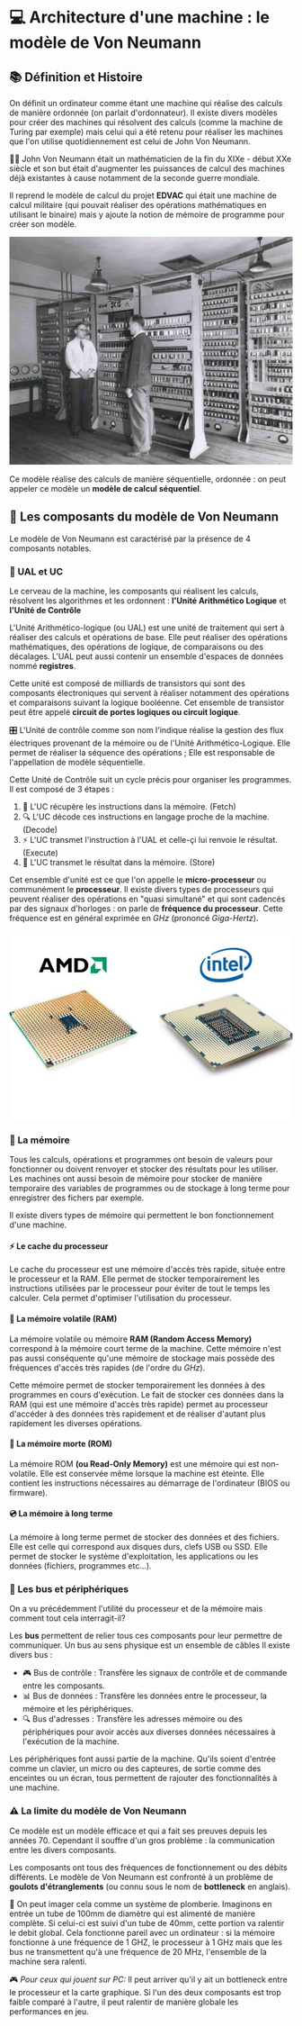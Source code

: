 # 💻 Architecture d'une machine : le modèle de Von Neumann

## 📚 Définition et Histoire

On définit un ordinateur comme étant une machine qui réalise des calculs de manière ordonnée (on parlait d'ordonnateur).
Il existe divers modèles pour créer des machines qui résolvent des calculs (comme la machine de Turing par exemple) mais celui qui a été retenu pour réaliser les machines que l'on utilise quotidiennement est celui de John Von Neumann.

👨‍🔬 John Von Neumann était un mathématicien de la fin du XIXe - début XXe siècle et son but était d'augmenter les puissances de calcul des machines déjà existantes à cause notamment de la seconde guerre mondiale.

Il reprend le modèle de calcul du projet **EDVAC** qui était une machine de calcul militaire (qui pouvait réaliser des opérations mathématiques en utilisant le binaire) mais y ajoute la notion de mémoire de programme pour créer son modèle.

![edvac](edvac.jpeg)

Ce modèle réalise des calculs de manière séquentielle, ordonnée : on peut appeler ce modèle un **modèle de calcul séquentiel**.

## 🔧 Les composants du modèle de Von Neumann

Le modèle de Von Neumann est caractérisé par la présence de 4 composants notables.

### 🧮 UAL et UC

Le cerveau de la machine, les composants qui réalisent les calculs, résolvent les algorithmes et les ordonnent : **l'Unité Arithmético Logique** et **l'Unité de Contrôle**

L'Unité Arithmético-logique (ou UAL) est une unité de traitement qui sert à réaliser des calculs et opérations de base. Elle peut réaliser des opérations mathématiques, des opérations de logique, de comparaisons ou des décalages.
L'UAL peut aussi contenir un ensemble d'espaces de données nommé **registres**.

Cette unité est composé de milliards de transistors qui sont des composants électroniques qui servent à réaliser notamment des opérations et comparaisons suivant la logique booléenne. Cet ensemble de transistor peut être appelé **circuit de portes logiques ou circuit logique**.

🎛️ L'Unité de contrôle comme son nom l'indique réalise la gestion des flux électriques provenant de la mémoire ou de l'Unité Arithmético-Logique.
Elle permet de réaliser la séquence des opérations ; Elle est responsable de l'appellation de modèle séquentielle.

Cette Unité de Contrôle suit un cycle précis pour organiser les programmes.
Il est composé de 3 étapes :

1. 🔄 L'UC récupère les instructions dans la mémoire. (Fetch)
2. 🔍 L'UC décode ces instructions en langage proche de la machine. (Decode)
3. ⚡ L'UC transmet l'instruction à l'UAL et celle-çi lui renvoie le résultat. (Execute)
4. 💾 L'UC transmet le résultat dans la mémoire. (Store)

Cet ensemble d'unité est ce que l'on appelle le **micro-processeur** ou communément le **processeur**.
Il existe divers types de processeurs qui peuvent réaliser des opérations en "quasi simultané" et qui sont cadencés par des signaux d'horloges : on parle de **fréquence du processeur**.
Cette fréquence est en général exprimée en *GHz* (prononcé *Giga-Hertz*).

![proco](intelamd.jpeg)

### 💾 La mémoire

Tous les calculs, opérations et programmes ont besoin de valeurs pour fonctionner ou doivent renvoyer et stocker des résultats pour les utiliser. 
Les machines ont aussi besoin de mémoire pour stocker de manière temporaire des variables de programmes ou de stockage à long terme pour enregistrer des fichers par exemple.

Il existe divers types de mémoire qui permettent le bon fonctionnement d'une machine.

#### ⚡ Le cache du processeur

Le cache du processeur est une mémoire d'accès très rapide, située entre le processeur et la RAM.
Elle permet de stocker temporairement les instructions utilisées par le processeur pour éviter de tout le temps les calculer. Cela permet d'optimiser l'utilisation du processeur.

#### 🔄 La mémoire volatile (RAM)

La mémoire volatile ou mémoire **RAM (Random Access Memory)** correspond à la mémoire court terme de la machine.
Cette mémoire n'est pas aussi conséquente qu'une mémoire de stockage mais possède des fréquences d'accès très rapides (de l'ordre du *GHz*).

Cette mémoire permet de stocker temporairement les données à des programmes en cours d'exécution.
Le fait de stocker ces données dans la RAM (qui est une mémoire d'accès très rapide) permet au processeur d'accéder à des données très rapidement et de réaliser d'autant plus rapidement les diverses opérations.

#### 📀 La mémoire morte (ROM)

La mémoire ROM **(ou Read-Only Memory)** est une mémoire qui est non-volatile. Elle est conservée même lorsque la machine est éteinte. Elle contient les instructions nécessaires au démarrage de l'ordinateur (BIOS ou firmware).

#### 💿 La mémoire à long terme

La mémoire à long terme permet de stocker des données et des fichiers. Elle est celle qui correspond aux disques durs, clefs USB ou SSD.
Elle permet de stocker le système d'exploitation, les applications ou les données (fichiers, programmes etc...).

### 🔌 Les bus et périphériques

On a vu précédemment l'utilité du processeur et de la mémoire mais comment tout cela interragit-il?

Les **bus** permettent de relier tous ces composants pour leur permettre de communiquer. Un bus au sens physique est un ensemble de câbles
Il existe divers bus :

* 🎮 Bus de contrôle : Transfère les signaux de contrôle et de commande entre les composants.
* 📊 Bus de données : Transfère les données entre le processeur, la mémoire et les périphériques.
* 🔍 Bus d'adresses : Transfère les adresses mémoire ou des périphériques pour avoir accès aux diverses données nécessaires à l'exécution de la machine.

Les périphériques font aussi partie de la machine.
Qu'ils soient d'entrée comme un clavier, un micro ou des capteures, de sortie comme des enceintes ou un écran, tous permettent de rajouter des fonctionnalités à une machine.
  
### ⚠️ La limite du modèle de Von Neumann

Ce modèle est un modèle efficace et qui a fait ses preuves depuis les années 70.
Cependant il souffre d'un gros problème : la communication entre les divers composants.

Les composants ont tous des fréquences de fonctionnement ou des débits différents. Le modèle de Von Neumann est confronté à un problème de **goulots d'étranglements** (ou connu sous le nom de **bottleneck** en anglais).

🚰 On peut imager cela comme un système de plomberie.
Imaginons en entrée un tube de 100mm de diamètre qui est alimenté de manière complète. Si celui-ci est suivi d'un tube de 40mm, cette portion va ralentir le debit global. 
Cela fonctionne pareil avec un ordinateur : si la mémoire fonctionne à une fréquence de 1 GHZ, le processeur à 1 GHz mais que les bus ne transmettent qu'à une fréquence de 20 MHz, l'ensemble de la machine sera ralenti.

🎮 *Pour ceux qui jouent sur PC:*
Il peut arriver qu'il y ait un bottleneck entre le processeur et la carte graphique. Si l'un des deux composants est trop faible comparé à l'autre, il peut ralentir de manière globale les performances en jeu.
